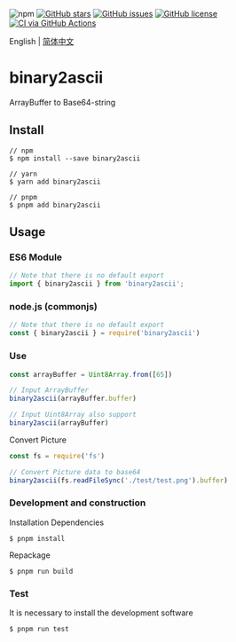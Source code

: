 ![npm](https://img.shields.io/npm/v/binary2ascii) [![GitHub stars](https://img.shields.io/github/stars/5102a/binary2ascii)](https://github.com/5102a/binary2ascii/stargazers) [![GitHub issues](https://img.shields.io/github/issues/5102a/binary2ascii)](https://github.com/5102a/binary2ascii/issues) [![GitHub license](https://img.shields.io/github/license/5102a/binary2ascii)](https://github.com/5102a/binary2ascii/blob/main/LICENSE)[![CI via GitHub Actions](https://github.com/5102a/binary2ascii/actions/workflows/main.yml/badge.svg)](https://github.com/5102a/binary2ascii/actions/workflows/main.yml)

English | [简体中文](README_ch.md)

# binary2ascii

ArrayBuffer to Base64-string

## Install

```shell
// npm
$ npm install --save binary2ascii

// yarn
$ yarn add binary2ascii

// pnpm
$ pnpm add binary2ascii
```

## Usage

### ES6 Module

```javascript
// Note that there is no default export
import { binary2ascii } from 'binary2ascii';
```

### node.js (commonjs)

```javascript
// Note that there is no default export
const { binary2ascii } = require('binary2ascii')
```

### Use

```javascript
const arrayBuffer = Uint8Array.from([65])

// Input ArrayBuffer
binary2ascii(arrayBuffer.buffer)

// Input Uint8Array also support
binary2ascii(arrayBuffer)
```

Convert Picture

```javascript
const fs = require('fs')

// Convert Picture data to base64
binary2ascii(fs.readFileSync('./test/test.png').buffer)
```

### Development and construction

Installation Dependencies

```shell
$ pnpm install
```

Repackage

```shell
$ pnpm run build
```

### Test

It is necessary to install the development software


```shell
$ pnpm run test
```
